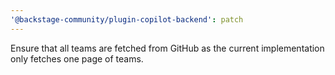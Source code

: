 ```yaml
---
'@backstage-community/plugin-copilot-backend': patch
---
```


Ensure that all teams are fetched from GitHub as the current implementation only
fetches one page of teams.
